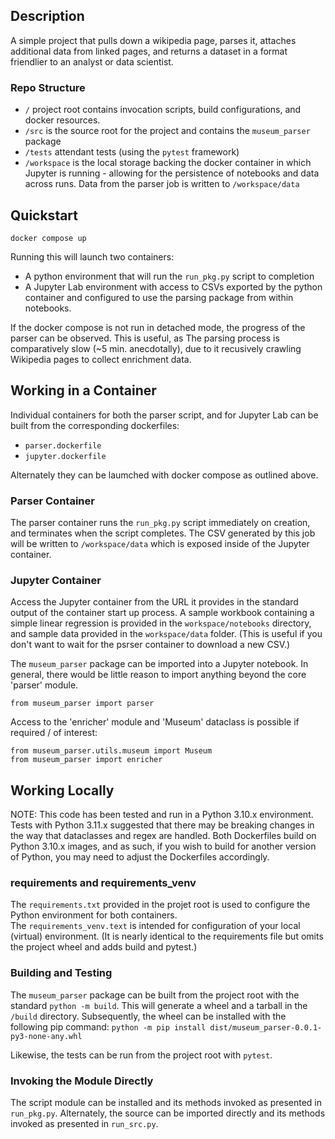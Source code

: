 ## Description
A simple project that pulls down a wikipedia page, parses it, attaches additional data from linked pages, and returns a dataset in a format friendlier to an analyst or data scientist.

### Repo Structure
- ```/``` project root contains invocation scripts, build configurations, and docker resources.
- ```/src``` is the source root for the project and contains the ```museum_parser``` package
- ```/tests``` attendant tests (using the ```pytest``` framework)
- ```/workspace``` is the local storage backing the docker container in which Jupyter is running - allowing for the persistence of notebooks and data across runs. Data from the parser job is written to ```/workspace/data```

## Quickstart
```
docker compose up
```

Running this will launch two containers:
- A python environment that will run the ```run_pkg.py``` script to completion
- A Jupyter Lab environment with access to CSVs exported by the python container and configured to use the parsing package from within notebooks.

If the docker compose is not run in detached mode, the progress of the parser can be observed.  This is useful, as The parsing process is comparatively slow (~5 min. anecdotally), due to it recusively crawling Wikipedia pages to collect enrichment data. 

## Working in a Container
Individual containers for both the parser script, and for Jupyter Lab can be built from the corresponding dockerfiles:
- ```parser.dockerfile```
- ```jupyter.dockerfile```

Alternately they can be laumched with docker compose as outlined above.

### Parser Container
The parser container runs the ```run_pkg.py``` script immediately on creation, and terminates when the script completes.  The CSV generated by this job will be written to ```/workspace/data``` which is exposed inside of the Jupyter container.

### Jupyter Container
Access the Jupyter container from the URL it provides in the standard output of the container start up process.  A sample workbook containing a simple linear regression is provided in the ```workspace/notebooks``` directory, and sample data provided in the ```workspace/data``` folder.  (This is useful if you don't want to wait for the psrser container to download a new CSV.)

The ```museum_parser``` package can be imported into a Jupyter notebook.  In general, there would be little reason to import anything beyond the core 'parser' module.

```
from museum_parser import parser
```

Access to the 'enricher' module and 'Museum' dataclass is possible if required / of interest:
```
from museum_parser.utils.museum import Museum 
from museum_parser import enricher
```

## Working Locally

NOTE: This code has been tested and run in a Python 3.10.x environment. Tests with Python 3.11.x suggested that there may be breaking changes in the way that dataclasses and regex are handled. Both Dockerfiles build on Python 3.10.x images, and as such, if you wish to build for another version of Python, you may need to adjust the Dockerfiles accordingly.

### requirements and requirements_venv
The ```requirements.txt``` provided in the projet root is used to configure the Python environment for both containers.  
The ```requirements_venv.text``` is intended for configuration of your local (virtual) environment.  (It is nearly identical to the requirements file but omits the project wheel and adds build and pytest.)

### Building and Testing
The ```museum_parser``` package can be built from the project root with the standard ```python -m build```. This will generate a wheel and a tarball in the ```/build``` directory.  Subsequently, the wheel can be installed with the following pip command: ```python -m pip install dist/museum_parser-0.0.1-py3-none-any.whl```

Likewise, the tests can be run from the project root with ```pytest```.

### Invoking the Module Directly
The script module can be installed and its methods invoked as presented in ```run_pkg.py```.  Alternately, the source can be imported directly and its methods invoked as presented in ```run_src.py```.
